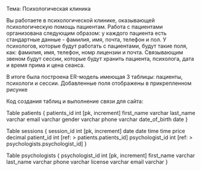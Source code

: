 Тема: Психологическая клиника

Вы работаете в психологической клинике, оказывающей психологическую помощь пациентам. Работа с пациентами организована следующим образом: у каждого пациента есть стандартные данные - фамилия, имя, почта, телефон и пол. У психологов, которые будут работать с пациентами,
будут такие поля, как: фамилия, имя, телефон, номр лицензии и почта. Связывающим звеном будут сессии, которые будут хранить пациента, психолога, дата и время прима и цена сеанса.

В итоге была построена ER-модель имеющая 3 таблицы: пациенты, психологи и сессии. Добавленные поля отображены в прикрепленном рисунке

Код создания таблиц и выполнение связи для сайта:

Table patients {
  patients_id int [pk, increment]
  first_name varchar
  last_name varchar
  email varchar
  gender varchar
  phone varchar
  date_of_birth date
}

Table sessions {
  session_id int [pk, increment]
  date date
  time time
  price decimal
  patient_id int [ref: > patients.patients_id]
  psychologist_id int [ref: > psychologists.psychologist_id]
}

Table psychologists {
  psychologist_id int [pk, increment]
  first_name varchar
  last_name varchar
  phone varchar
  license varchar
  email varchar
}
